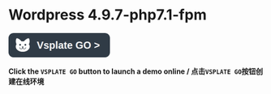 # Wordpress 4.9.7-php7.1-fpm

<a href="https://www.vsplate.com/?docker-compose=https://github.com/vsplate/dcenvs/wordpress/4.9.7-php7.1-fpm"><img alt="VSPLATE GO" src="https://raw.githubusercontent.com/vsplate/images/master/vsgo_btn.png" width="200px"></a>

**Click the `VSPLATE GO` button to launch a demo online / 点击`VSPLATE GO`按钮创建在线环境**